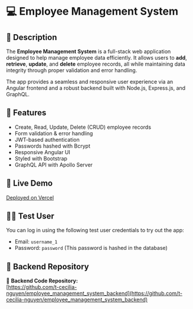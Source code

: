 # 💻 Employee Management System

## 📄 Description

The **Employee Management System** is a full-stack web application designed to help manage employee data efficiently. It allows users to **add**, **retrieve**, **update**, and **delete** employee records, all while maintaining data integrity through proper validation and error handling.

The app provides a seamless and responsive user experience via an Angular frontend and a robust backend built with Node.js, Express.js, and GraphQL.

## 🌟 Features

- Create, Read, Update, Delete (CRUD) employee records
- Form validation & error handling
- JWT-based authentication
- Passwords hashed with Bcrypt
- Responsive Angular UI
- Styled with Bootstrap
- GraphQL API with Apollo Server

## 🚀 Live Demo

[Deployed on Vercel](https://100749684-comp3133-assignment2.vercel.app/login) 

## 🧑‍💼 Test User

You can log in using the following test user credentials to try out the app:
- Email: `username_1`
- Password: `password` (This password is hashed in the database)

## 📂 Backend Repository

📁 **Backend Code Repository:**  
[https://github.com/t-cecilia-nguyen/employee_management_system_backend](https://github.com/t-cecilia-nguyen/employee_management_system_backend)  
